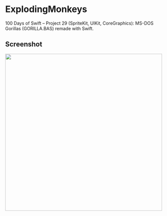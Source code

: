 #  ExplodingMonkeys
100 Days of Swift – Project 29 (SpriteKit, UIKit, CoreGraphics): MS-DOS Gorillas (GORILLA.BAS) remade with Swift.

## Screenshot
<img src="https://i.imgur.com/mZWvwW9.png" width="500"> 
